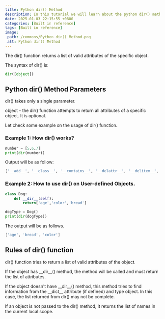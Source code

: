 ```yaml
---
title: Python dir() Method
description: In this tutorial we will learn about the python dir() method and its uses.
date: 2025-01-03 22:15:55 +0800
categories: [Built in reference]
tags: [Built in reference]
image:
 path: /commons/Python dir() Method.png
 alt: Python dir() Method
---
```


The dir() function returns a list of valid attributes of the specific object.

The syntax of dir() is:

```python
dir([object])
```

## Python dir() Method Parameters

dir() takes only a single parameter.

object \- the dir() function attempts to return all attributes of a specific object. It is optional.

<script type="text/javascript">
	atOptions = {
		'key' : '98858c4e91885e00ea9926beee01c03e',
		'format' : 'iframe',
		'height' : 90,
		'width' : 728,
		'params' : {}
	};
</script>
<script type="text/javascript" src="https://www.highperformanceformat.com/98858c4e91885e00ea9926beee01c03e/invoke.js"></script>
Let check some example on the usage of dir() function.

### Example 1: How dir() works?

```python
number = [5,6,7]
print(dir(number))

```

<script type="text/javascript">
	atOptions = {
		'key' : '98858c4e91885e00ea9926beee01c03e',
		'format' : 'iframe',
		'height' : 90,
		'width' : 728,
		'params' : {}
	};
</script>
<script type="text/javascript" src="https://www.highperformanceformat.com/98858c4e91885e00ea9926beee01c03e/invoke.js"></script>
Output will be as follow:

```python
['__add__', '__class__', '__contains__', '__delattr__', '__delitem__', '__dir__', '__doc__', '__eq__', '__format__', '__ge__', '__getattribute__', '__getitem__', '__gt__', '__hash__', '__iadd__', '__imul__', '__init__', '__init_subclass__', '__iter__', '__le__', '__len__', '__lt__', '__mul__', '__ne__', '__new__', '__reduce__', '__reduce_ex__', '__repr__', '__reversed__', '__rmul__', '__setattr__', '__setitem__', '__sizeof__', '__str__', '__subclasshook__', 'append', 'clear', 'copy', 'count', 'extend', 'index', 'insert', 'pop', 'remove', 'reverse', 'sort']

```

### 

### Example 2: How to use dir() on User-defined Objects.

```python
class Dog:
    def __dir__(self):
        return['age','color','bread']

dogType = Dog()
print(dir(dogType))

```

<script type="text/javascript">
	atOptions = {
		'key' : '98858c4e91885e00ea9926beee01c03e',
		'format' : 'iframe',
		'height' : 90,
		'width' : 728,
		'params' : {}
	};
</script>
<script type="text/javascript" src="https://www.highperformanceformat.com/98858c4e91885e00ea9926beee01c03e/invoke.js"></script>
The output will be as follows.

```python
['age', 'bread', 'color']

```

## Rules of dir() function

dir() function tries to return a list of valid attributes of the object.

If the object has \_\_dir\_\_() method, the method will be called and must return the list of attributes.

If the object doesn't have \_\_dir\_\_() method, this method tries to find information from the \_\_dict\_\_ attribute (if defined) and type object. In this case, the list returned from dir() may not be complete.

If an object is not passed to the dir() method, it returns the list of names in the current local scope.